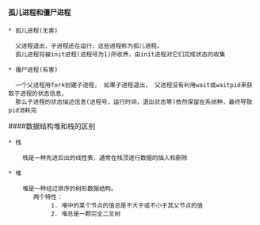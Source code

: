 #### 孤儿进程和僵尸进程

    * 孤儿进程(无害)
```text
  父进程退出，子进程还在运行，这些进程称为孤儿进程。
  孤儿进程将被init进程(进程号为1)所收养，由init进程对它们完成状态的收集
```

    * 僵尸进程(有害)
```text
  一个父进程用fork创建子进程， 如果子进程退出， 父进程没有利用wait或waitpid来获取子进程的状态信息，
  那么子进程的状态描述信息(进程号，运行时间，退出状态等)依然保留在系统种，最终导致pid消耗完
```

####数据结构堆和栈的区别

    * 栈
```text
    栈是一种先进后出的线性表，通常在栈顶进行数据的插入和删除
```

    * 堆
```text
    堆是一种经过排序的树形数据结构。
       两个特性：
            1. 堆中的某个节点的值总是不大于或不小于其父节点的值
            2. 堆总是一颗完全二叉树
```
